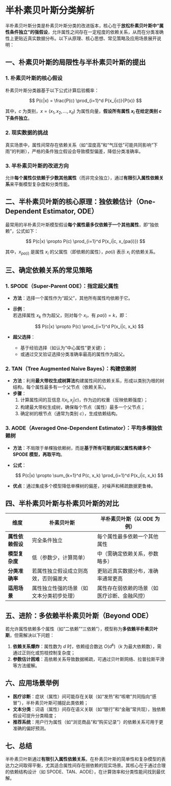 # 半朴素贝叶斯分类解析

半朴素贝叶斯分类是朴素贝叶斯分类的改进版本，核心在于**放松朴素贝叶斯中“属性条件独立”的强假设**，允许属性之间存在一定程度的依赖关系，从而在分类准确性上更贴近真实数据分布。以下从原理、核心思想、常见策略及应用场景展开说明：

## 一、朴素贝叶斯的局限性与半朴素贝叶斯的提出

### 1. **朴素贝叶斯的核心假设**
朴素贝叶斯分类器基于以下公式计算后验概率：

$$
P(c|x) = \frac{P(c) \prod_{i=1}^d P(x_i|c)}{P(x)}
$$

其中，$c$ 为类别，$x = (x_1, x_2, \dots, x_d)$ 为属性向量，**假设所有属性 $x_i$ 在给定类别 $c$ 下条件独立**。

### 2. **现实数据的挑战**
真实场景中，属性间常存在依赖关系（如“湿度高”和“气压低”可能共同影响“下雨”的判断），严格的条件独立假设会导致模型偏差，降低分类准确率。

### 3. **半朴素贝叶斯的改进方向**
允许**每个属性仅依赖于少数其他属性**（而非完全独立），通过**有限引入属性依赖关系**来平衡模型复杂度和分类性能。

## 二、半朴素贝叶斯的核心原理：独依赖估计（One-Dependent Estimator, ODE）

最常用的半朴素贝叶斯模型假设**每个属性最多仅依赖于一个其他属性**，即“独依赖”，公式如下：

$$
P(c|x) \propto P(c) \prod_{i=1}^d P(x_i|c, x_{pa(i)})
$$

其中，$x_{pa(i)}$ 是属性 $x_i$ 的父属性（即依赖的属性），$pa(i)$ 表示 $x_i$ 的依赖关系。

## 三、确定依赖关系的常见策略

### 1. **SPODE（Super-Parent ODE）：指定超父属性**
- **方法**：选择一个属性作为“超父”，其他所有属性均依赖于它。
- **示例**：  
  若选择属性 $x_k$ 作为超父，则对每个 $x_i$，有 $pa(i) = k$，即：

  $$
  P(c|x) \propto P(c) \prod_{i=1}^d P(x_i|c, x_k)
  $$

- **超父选择**：  
  - 基于经验选择（如认为“中心属性”更关键）；  
  - 或通过交叉验证选择分类准确率最高的属性作为超父。

### 2. **TAN（Tree Augmented Naive Bayes）：构建依赖树**
- **方法**：利用**最大带权生成树算法**构建属性间的依赖关系，形成以类别为根的树结构，每个属性最多有一个父节点（依赖关系）。
- **步骤**：
  1. 计算属性间的互信息 $I(x_i, x_j|c)$，作为边的权重（反映依赖强度）；
  2. 构建最大带权生成树，确保每个节点（属性）最多一个父节点；
  3. 确定树的根节点（通常为类别 $c$），生成依赖结构。

### 3. **AODE（Averaged One-Dependent Estimator）：平均多棵独依赖树**
- **方法**：不局限于单棵独依赖树，而是**基于所有可能的超父属性构建多个 SPODE 模型，再取平均**。
- **公式**：

  $$
  P(c|x) \propto \sum_{k=1}^d P(c, x_k) \prod_{i=1}^d P(x_i|c, x_k)
  $$

- **优点**：通过集成多个模型降低单棵树的偏差，对噪声和稀疏数据更鲁棒。

## 四、半朴素贝叶斯与朴素贝叶斯的对比

| **维度**         | **朴素贝叶斯**                | **半朴素贝叶斯（以 ODE 为例）**      |
|------------------|-----------------------------|--------------------------------|
| **属性依赖假设**   | 完全条件独立                  | 每个属性最多依赖一个其他属性          |
| **模型复杂度**     | 低（参数少，计算简单）          | 中（需确定依赖关系，参数略多）        |
| **分类准确率**     | 若属性独立假设成立则高效，否则偏差大 | 更贴近真实数据分布，准确率通常更高    |
| **适用场景**       | 属性独立性强的场景（如文本分类初步处理） | 属性存在弱依赖的场景（如医疗诊断、金融风控） |

## 五、进阶：多依赖半朴素贝叶斯（Beyond ODE）

若允许属性依赖多个属性（如“二依赖”“三依赖”），模型称为**多依赖半朴素贝叶斯**，但需解决以下问题：
1. **依赖关系爆炸**：属性数为 $d$ 时，依赖组合数达 $O(d^k)$（$k$ 为最大依赖数），需通过正则化或剪枝控制复杂度；
2. **参数估计困难**：高依赖关系导致数据稀疏，可通过贝叶斯网络、拉普拉斯平滑等方法缓解。

## 六、应用场景举例

- **医疗诊断**：症状（属性）间可能存在关联（如“发热”和“咳嗽”共同指向“感冒”），半朴素贝叶斯可捕捉此类依赖；
- **文本分类**：词语（属性）间存在语义关联（如“银行”和“金融”常共现），独依赖假设可提升分类精度；
- **推荐系统**：用户行为属性（如“浏览商品”和“购买记录”）的依赖关系可用于更准确的偏好预测。

## 七、总结

半朴素贝叶斯通过**有限引入属性依赖关系**，在朴素贝叶斯的简单性和复杂模型的表达力之间取得平衡，尤其适合属性间存在弱依赖的现实场景。其核心在于通过合理的依赖结构设计（如 SPODE、TAN、AODE），在计算效率和分类性能间找到最优解。